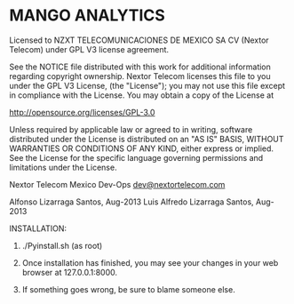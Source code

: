 MANGO ANALYTICS
===============

Licensed to NZXT TELECOMUNICACIONES DE MEXICO SA CV (Nextor Telecom) 
under GPL V3 license agreement.  

See the NOTICE file distributed with this work for additional information
regarding copyright ownership. Nextor Telecom licenses this file
to you under the GPL V3 License, (the "License"); 
you may not use this file except in compliance
with the License.  You may obtain a copy of the License at

http://opensource.org/licenses/GPL-3.0

Unless required by applicable law or agreed to in writing,
software distributed under the License is distributed on an
"AS IS" BASIS, WITHOUT WARRANTIES OR CONDITIONS OF ANY
KIND, either express or implied.  See the License for the
specific language governing permissions and limitations
under the License.

Nextor Telecom Mexico Dev-Ops dev@nextortelecom.com

Alfonso Lizarraga Santos, Aug-2013
Luis Alfredo Lizarraga Santos, Aug-2013


INSTALLATION:

1) ./Pyinstall.sh (as root)
2) Once installation has finished, you may see your changes in your web
   browser at 127.0.0.1:8000.

3) If something goes wrong, be sure to blame someone else.
